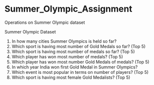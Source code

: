 # Summer_Olympic_Assignment
Operations on Summer Olympic dataset

Summer Olympic Dataset

1) In how many cities Summer Olympics is held so far?
2) Which sport is having most number of Gold Medals so far? (Top 5)
3) Which sport is having most number of medals so far? (Top 5)
4) Which player has won most number of medals? (Top 5)
5) Which player has won most number Gold Medals of medals? (Top 5)
6) In which year India won first Gold Medal in Summer Olympics?
7) Which event is most popular in terms on number of players? (Top 5)
8) Which sport is having most female Gold Medalists? (Top 5)

